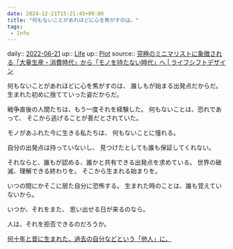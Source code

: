 ```yaml
---
date: 2024-12-21T15:21:45+09:00
title: "何もないことがあれほどに心を焦がすのは、"
tags:
 - Info
---
```


daily:: [2022-06-21](Daily_Note/2022-06-21.md)
up:: [Life](../Bar/Novel/Chaos/Life.md)
up:: [Plot](../Bar/Novel/Chaos/Plot.md)
source:: [究極のミニマリストに象徴される「大量生産・消費時代」から「モノを持たない時代」へ | ライフシフトデザイン](https://kurashi-way.com/the-rise-of-minimalism)

何もないことがあれほどに心を焦がすのは、
誰しもが始まる出発点だからだ。
生まれた初めに捨てていった姿だからだ。

戦争直後の人間たちは、もう一度それを経験した。
何もないことは、恐れであって、
そこから逃げることが善だとされていた。

モノがあふれた今に生きる私たちは、
何もないことに憧れる。

自分の出発点は持っていないし、
見つけたとしても誰も保証してくれない。

それならと、誰もが認める、誰かと共有できる出発点を求めている。
世界の破滅、理解できる終わりを。
そこから生まれる始まりを。

いつの間にかそこに居た自分に恐怖する。
生まれた時のことは、誰も覚えていないから。

いつか、それをまた、
思い出せる日が来るのなら。

人は、それを拒否できるのだろうか。


[何十年と昔に生まれた、過去の自分などという「他人」に、](%E4%BD%95%E5%8D%81%E5%B9%B4%E3%81%A8%E6%98%94%E3%81%AB%E7%94%9F%E3%81%BE%E3%82%8C%E3%81%9F%E3%80%81%E9%81%8E%E5%8E%BB%E3%81%AE%E8%87%AA%E5%88%86%E3%81%AA%E3%81%A9%E3%81%A8%E3%81%84%E3%81%86%E3%80%8C%E4%BB%96%E4%BA%BA%E3%80%8D%E3%81%AB%E3%80%81.md)